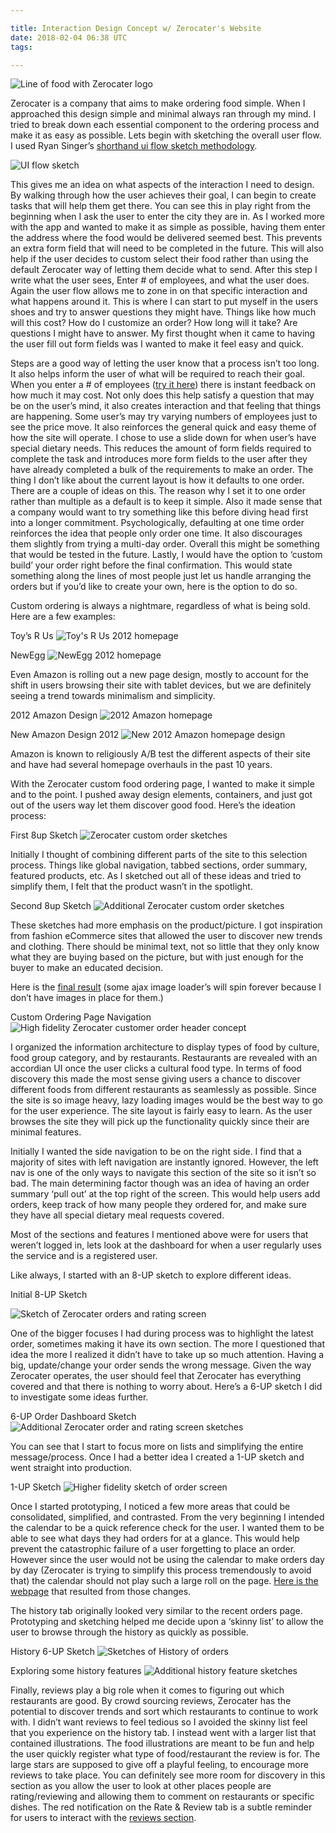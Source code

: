 ```yaml
---

title: Interaction Design Concept w/ Zerocater's Website
date: 2018-02-04 06:38 UTC
tags: 

---
```


![Line of food with Zerocater logo](https://lh3.googleusercontent.com/-ApT42S-sVF0/Tm3W44S8gmI/AAAAAAAAAqg/7sTpUIRdqEQ/s560/zerocater.png)

Zerocater is a company that aims to make ordering food simple. When I approached this design simple and minimal always ran through my mind. I tried to break down each essential component to the ordering process and make it as easy as possible. Lets begin with sketching the overall user flow. I used Ryan Singer’s [shorthand ui flow sketch methodology](http://37signals.com/svn/posts/1926-a-shorthand-for-designing-ui-flows).

![UI flow sketch](https://lh4.googleusercontent.com/-_Q9I5W9r1t0/Tm3ZN6RZ4HI/AAAAAAAAArQ/X6u--uDitaw/s560/2011-09-12_03-04-00_865.jpg)

This gives me an idea on what aspects of the interaction I need to design. By walking through how the user achieves their goal, I can begin to create tasks that will help them get there. You can see this in play right from the beginning when I ask the user to enter the city they are in. As I worked more with the app and wanted to make it as simple as possible, having them enter the address where the food would be delivered seemed best. This prevents an extra form field that will need to be completed in the future. This will also help if the user decides to custom select their food rather than using the default Zerocater way of letting them decide what to send. After this step I write what the user sees, Enter # of employees, and what the user does. Again the user flow allows me to zone in on that specific interaction and what happens around it. This is where I can start to put myself in the users shoes and try to answer questions they might have. Things like how much will this cost? How do I customize an order? How long will it take? Are questions I might have to answer. My first thought when it came to having the user fill out form fields was I wanted to make it feel easy and quick.

Steps are a good way of letting the user know that a process isn’t too long. It also helps inform the user of what will be required to reach their goal. When you enter a # of employees ([try it here](http://severe-mountain-146.heroku.com/)) there is instant feedback on how much it may cost. Not only does this help satisfy a question that may be on the user’s mind, it also creates interaction and that feeling that things are happening. Some user’s may try varying numbers of employees just to see the price move. It also reinforces the general quick and easy theme of how the site will operate. I chose to use a slide down for when user’s have special dietary needs. This reduces the amount of form fields required to complete the task and introduces more form fields to the user after they have already completed a bulk of the requirements to make an order. The thing I don’t like about the current layout is how it defaults to one order. There are a couple of ideas on this. The reason why I set it to one order rather than multiple as a default is to keep it simple. Also it made sense that a company would want to try something like this before diving head first into a longer commitment. Psychologically, defaulting at one time order reinforces the idea that people only order one time. It also discourages them slightly from trying a multi-day order. Overall this might be something that would be tested in the future. Lastly, I would have the option to ‘custom build’ your order right before the final confirmation. This would state something along the lines of most people just let us handle arranging the orders but if you’d like to create your own, here is the option to do so.

Custom ordering is always a nightmare, regardless of what is being sold. Here are a few examples:

Toy’s R Us 
![Toy's R Us 2012 homepage](https://lh6.googleusercontent.com/-m1Ck8wYFroE/Tm5p9SGrQBI/AAAAAAAAAuo/5X9B7DQHZeQ/s560/toysrus.png)

NewEgg
![NewEgg 2012 homepage](https://lh5.googleusercontent.com/-1K0tfANMCGI/Tm5p9Tt9anI/AAAAAAAAAuk/pDnBYxMe0yw/s560/newegg.png)

Even Amazon is rolling out a new page design, mostly to account for the shift in users browsing their site with tablet devices, but we are definitely seeing a trend towards minimalism and simplicity.

2012 Amazon Design
![2012 Amazon homepage](https://lh6.googleusercontent.com/-2or26M99oqk/Tm5vWtLGsGI/AAAAAAAAAvM/FZugpXOIj24/s560/amazonOld.png)

New Amazon Design 2012
![New 2012 Amazon homepage design](https://lh4.googleusercontent.com/-JghNfoneFns/Tm5vWz1ky7I/AAAAAAAAAvQ/BHgyYBRkKU4/s560/amazonNew.png)

Amazon is known to religiously A/B test the different aspects of their site and have had several homepage overhauls in the past 10 years.

With the Zerocater custom food ordering page, I wanted to make it simple and to the point. I pushed away design elements, containers, and just got out of the users way let them discover good food. Here’s the ideation process:

First 8up Sketch 
![Zerocater custom order sketches](https://lh6.googleusercontent.com/-Ubno06MAKbA/Tm3jeMphOTI/AAAAAAAAAtI/DAHYV3Mv6Ko/s560/2011-09-12_03-46-22_266.jpg)

Initially I thought of combining different parts of the site to this selection process. Things like global navigation, tabbed sections, order summary, featured products, etc. As I sketched out all of these ideas and tried to simplify them, I felt that the product wasn’t in the spotlight.

Second 8up Sketch
![Additional Zerocater custom order sketches](https://lh4.googleusercontent.com/-IQpVhHX5xkc/Tm3jUJz2hrI/AAAAAAAAAtA/C1ql73T3C3w/s560/2011-09-12_03-47-03_504.jpg)

These sketches had more emphasis on the product/picture. I got inspiration from fashion eCommerce sites that allowed the user to discover new trends and clothing. There should be minimal text, not so little that they only know what they are buying based on the picture, but with just enough for the buyer to make an educated decision.

Here is the [final result](http://severe-mountain-146.heroku.com/custom) (some ajax image loader’s will spin forever because I don’t have images in place for them.)

Custom Ordering Page Navigation
![High fidelity Zerocater customer order header concept](https://lh4.googleusercontent.com/-wHRoo0j1weg/Tm51RfEdHqI/AAAAAAAAAvk/oyXePdPHx14/s560/zerocatercustom.png)

I organized the information architecture to display types of food by culture, food group category, and by restaurants. Restaurants are revealed with an accordian UI once the user clicks a cultural food type. In terms of food discovery this made the most sense giving users a chance to discover different foods from different restaurants as seamlessly as possible. Since the site is so image heavy, lazy loading images would be the best way to go for the user experience. The site layout is fairly easy to learn. As the user browses the site they will pick up the functionality quickly since their are minimal features.

Initially I wanted the side navigation to be on the right side. I find that a majority of sites with left navigation are instantly ignored. However, the left nav is one of the only ways to navigate this section of the site so it isn’t so bad. The main determining factor though was an idea of having an order summary ‘pull out’ at the top right of the screen. This would help users add orders, keep track of how many people they ordered for, and make sure they have all special dietary meal requests covered.

Most of the sections and features I mentioned above were for users that weren’t logged in, lets look at the dashboard for when a user regularly uses the service and is a registered user.

Like always, I started with an 8-UP sketch to explore different ideas.

Initial 8-UP Sketch 

![Sketch of Zerocater orders and rating screen](https://lh4.googleusercontent.com/-KdvMc_GqGJQ/Tm3khlCCIEI/AAAAAAAAAuM/mROPIwPQeB0/s560/2011-09-12_03-50-09_369.jpg)

One of the bigger focuses I had during process was to highlight the latest order, sometimes making it have its own section. The more I questioned that idea the more I realized it didn’t have to take up so much attention. Having a big, update/change your order sends the wrong message. Given the way Zerocater operates, the user should feel that Zerocater has everything covered and that there is nothing to worry about. Here’s a 6-UP sketch I did to investigate some ideas further.

6-UP Order Dashboard Sketch
![Additional Zerocater order and rating screen sketches](https://lh5.googleusercontent.com/-80a0NdNOHGk/Tm3j2r_APMI/AAAAAAAAAt4/Z_-6sg7o4fU/s560/2011-09-12_03-49-08_122.jpg)

You can see that I start to focus more on lists and simplifying the entire message/process. Once I had a better idea I created a 1-UP sketch and went straight into production.

1-UP Sketch
![Higher fidelity sketch of order screen](https://lh4.googleusercontent.com/-Fj7l4gXb3hk/Tm3j_D1l5xI/AAAAAAAAAuI/znpPu7TJCI8/s560/2011-09-12_03-49-37_833.jpg)

Once I started prototyping, I noticed a few more areas that could be consolidated, simplified, and contrasted. From the very beginning I intended the calendar to be a quick reference check for the user. I wanted them to be able to see what days they had orders for at a glance. This would help prevent the catastrophic failure of a user forgetting to place an order. However since the user would not be using the calendar to make orders day by day (Zerocater is trying to simplify this process tremendously to avoid that) the calendar should not play such a large roll on the page. [Here is the webpage](http://severe-mountain-146.heroku.com/dashboard) that resulted from those changes.

The history tab originally looked very similar to the recent orders page. Prototyping and sketching helped me decide upon a ‘skinny list’ to allow the user to browse through the history as quickly as possible.

History 6-UP Sketch
![Sketches of History of orders](https://lh5.googleusercontent.com/-nFlvH_oJ4Ow/Tm3jn30V8vI/AAAAAAAAAtY/NWkpHOIRuso/s560/2011-09-12_03-48-17_823.jpg)

Exploring some history features
![Additional history feature sketches](https://lh5.googleusercontent.com/-1B7a2P2vqNk/Tm3jvBd_2hI/AAAAAAAAAto/Xs-ekW4Uchk/s560/2011-09-12_03-47-42_119.jpg)

Finally, reviews play a big role when it comes to figuring out which restaurants are good. By crowd sourcing reviews, Zerocater has the potential to discover trends and sort which restaurants to continue to work with. I didn’t want reviews to feel tedious so I avoided the skinny list feel that you experience on the history tab. I instead went with a larger list that contained illustrations. The food illustrations are meant to be fun and help the user quickly register what type of food/restaurant the review is for. The large stars are supposed to give off a playful feeling, to encourage more reviews to take place. You can definitely see more room for discovery in this section as you allow the user to look at other places people are rating/reviewing and allowing them to comment on restaurants or specific dishes. The red notification on the Rate & Review tab is a subtle reminder for users to interact with the [reviews section](http://severe-mountain-146.heroku.com/dashboard).
